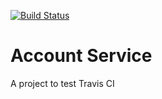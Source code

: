 [![Build Status](https://travis-ci.org/philipealves/heimdall.svg?branch=master)](https://travis-ci.org/philipealves/heimdall)
# Account Service
A project to test Travis CI
